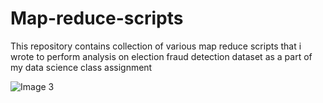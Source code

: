 # Map-reduce-scripts
This repository contains collection of various map reduce scripts that i wrote to perform analysis on election fraud detection dataset as a part of my data science class assignment

<p><img src="https://github.com/amiteshmahajan/Road-Sign-Detection-and-speech-generator-using-opencv-and-tensorflow/blob/gh-pages/fig%202.png?raw=true" alt="Image 3"></p>
